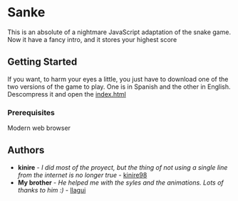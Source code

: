 # Sanke

This is an absolute of a nightmare JavaScript adaptation of the snake game. Now it have a fancy intro, and it stores your highest score

## Getting Started

If you want, to harm your eyes a little, you just have to download one of the two versions of the game to play. One is in Spanish and the other in English. Descompress it and open the [index.html](index.html)

### Prerequisites

Modern web browser


## Authors

* **kinire** - *I did most of the proyect, but the thing of not using a single line from the internet is no longer true* - [kinire98](https://github.com/kinire98)
* **My brother** - *He helped me with the syles and the animations. Lots of thanks to him  :)* - [llagui](https://github.com/llagui)
